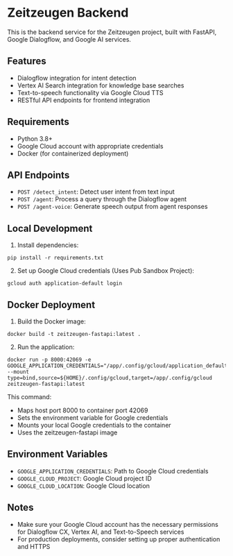 # Zeitzeugen Backend

This is the backend service for the Zeitzeugen project, built with FastAPI, Google Dialogflow, and Google AI services.

## Features

- Dialogflow integration for intent detection
- Vertex AI Search integration for knowledge base searches
- Text-to-speech functionality via Google Cloud TTS
- RESTful API endpoints for frontend integration

## Requirements

- Python 3.8+
- Google Cloud account with appropriate credentials
- Docker (for containerized deployment)

## API Endpoints

- `POST /detect_intent`: Detect user intent from text input
- `POST /agent`: Process a query through the Dialogflow agent
- `POST /agent-voice`: Generate speech output from agent responses

## Local Development

1. Install dependencies:

```
pip install -r requirements.txt
```

2. Set up Google Cloud credentials (Uses Pub Sandbox Project):

```
gcloud auth application-default login
```


## Docker Deployment
1. Build the Docker image:

```
docker build -t zeitzeugen-fastapi:latest .
```

2. Run the application:
```
docker run -p 8000:42069 -e GOOGLE_APPLICATION_CREDENTIALS="/app/.config/gcloud/application_default_credentials.json" --mount type=bind,source=${HOME}/.config/gcloud,target=/app/.config/gcloud zeitzeugen-fastapi:latest
```

This command:
- Maps host port 8000 to container port 42069
- Sets the environment variable for Google credentials
- Mounts your local Google credentials to the container
- Uses the zeitzeugen-fastapi image

## Environment Variables

- `GOOGLE_APPLICATION_CREDENTIALS`: Path to Google Cloud credentials
- `GOOGLE_CLOUD_PROJECT`: Google Cloud project ID
- `GOOGLE_CLOUD_LOCATION`: Google Cloud location

## Notes

- Make sure your Google Cloud account has the necessary permissions for Dialogflow CX, Vertex AI, and Text-to-Speech services
- For production deployments, consider setting up proper authentication and HTTPS